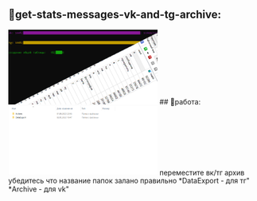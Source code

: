 ## 🍪get-stats-messages-vk-and-tg-archive:
<img src="img_for_readme/social_preview.png" alt="poc" style="max-width:300px" />
## 🍪работа:
<img src="img_for_readme/1.png" alt="poc" style="max-width:300px" />
переместите вк/тг архив
убедитесь что название папок залано правильно
	*DataExport - для тг"
	*Archive - для vk"
